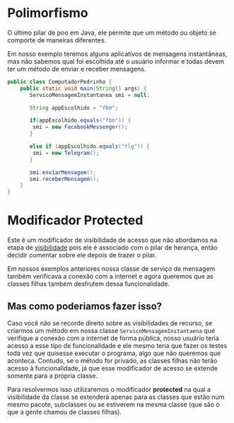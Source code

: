 # Polimorfismo 

O último pilar de poo em Java, ele permite que um método ou objeto se comporte de maneiras diferentes. 

Em nosso exemplo teremos alguns aplicativos de mensagens instantâneas, mas não sabemos qual foi escolhida até o usuário informar e todas devem ter um método de enviar e receber mensagens.

```java
public class ComputadorPedrinho {
    public static void main(String[] args) {
       ServicoMensagemInstantanea smi = null; 

       String appEscolhido = "fbm";

       if(appEscolhido.equals("fbm")) {
        smi = new FacebookMessenger(); 
       }

       else if (appEscolhido.equals("tlg")) {
        smi = new Telegram();
       }

       smi.enviarMensagem();
       smi.receberMensagem();
    }
}
```

# Modificador Protected 
Este é um modificador de visibilidade de acesso que não abordamos na etapa de [visibilidade](https://github.com/Oalu04/java/tree/main/visibilidade) pois ele é associado com o pilar de herança, então decidir comentar sobre ele depois de trazer o pilar. 

Em nossos exemplos anteriores nossa classe de serviço de mensagem também verificava a conexão com a internet e agora queremos que as classes filhas também desfrutem dessa funcionalidade. 

## Mas como poderiamos fazer isso? 

Caso você não se recorde direito sobre as visibilidades de recurso, se criarmos um método em nossa classe `ServicoMensagemInstantaena` que verifique a conexão com a internet de forma pública, nosso usuário teria acesso a esse tipo de funcionalidade e ele mesmo teria que fazer os testes toda vez que quisesse executar o programa, algo que não queremos que aconteca. Contudo, se o método for privado, as classes filhas não terão acesso à funcionalidade, já que esse modificador de acesso se extende somente para a própria classe. 

Para resolvermos isso utilizaremos o modificador **protected** na qual a visibilidade da classe se extenderá apenas para as classes que estão num mesmo pacote, subclasses ou se estiverem na mesma classe (que são o que a gente chamou de classes filhas).